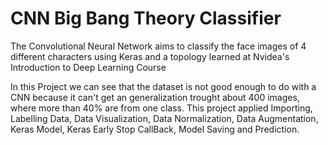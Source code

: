 # CNN Big Bang Theory Classifier
 
The Convolutional Neural Network aims to classify the face images of 4 different characters using Keras and a topology learned at Nvidea's Introduction to Deep Learning Course

In this Project we can see that the dataset is not good enough to do with a CNN because it can't get an generalization trought about 400 images, where more than 40% are from one class.
This project applied Importing, Labelling Data, Data Visualization, Data Normalization, Data Augmentation, Keras Model, Keras Early Stop CallBack, Model Saving and Prediction.
